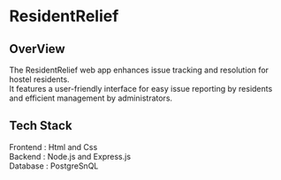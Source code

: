 # ResidentRelief
## OverView
The ResidentRelief web app enhances issue tracking and resolution for hostel residents.<br> It features a user-friendly interface for easy issue reporting by residents and efficient management by administrators.

## Tech Stack
Frontend : Html and Css<br>
Backend  : Node.js and Express.js<br>
Database : PostgreSnQL
